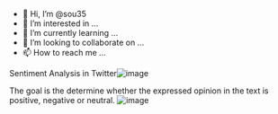 - 👋 Hi, I’m @sou35
- 👀 I’m interested in ...
- 🌱 I’m currently learning ...
- 💞️ I’m looking to collaborate on ...
- 📫 How to reach me ...

<!---
sou35/sou35 is a ✨ special ✨ repository because its `README.md` (this file) appears on your GitHub profile.
You can click the Preview link to take a look at your changes.
--->
Sentiment Analysis in Twitter![image](https://user-images.githubusercontent.com/68599382/135107228-e8491915-44aa-402e-a101-9125c9ca1d6d.png)


The goal is the determine whether the expressed opinion in the text is positive, negative or neutral.
![image](https://user-images.githubusercontent.com/68599382/135107110-22669a57-8b9c-404c-b7e9-65cdda492c5b.png)

